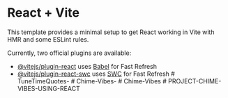 # React + Vite

This template provides a minimal setup to get React working in Vite with HMR and some ESLint rules.

Currently, two official plugins are available:

- [@vitejs/plugin-react](https://github.com/vitejs/vite-plugin-react/blob/main/packages/plugin-react/README.md) uses [Babel](https://babeljs.io/) for Fast Refresh
- [@vitejs/plugin-react-swc](https://github.com/vitejs/vite-plugin-react-swc) uses [SWC](https://swc.rs/) for Fast Refresh
#   T u n e T i m e Q u o t e s -  
 #   C h i m e - V i b e s -  
 #   C h i m e - V i b e s  
 #   P R O J E C T - C H I M E - V I B E S - U S I N G - R E A C T  
 